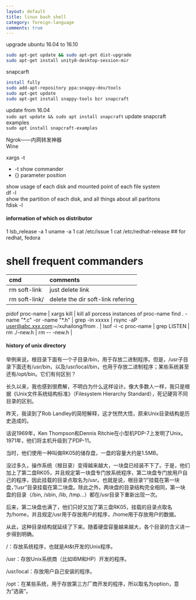 ```yaml
--- 
layout: default
title: linux bash shell
category: foreign-language
comments: true
---
```



upgrade ubuntu 16.04 to 16.10  
```bash    
sudo apt-get update && sudo apt-get dist-upgrade  
sudo apt-get install unity8-desktop-session-mir  
```

snapcarft  
```bash
install fully  
sudo add-apt-repository ppa:snappy-dev/tools  
sudo apt-get update  
sudo apt-get install snappy-tools bzr snapcraft  
```

update from 16.04  
`sudo apt update && sudo apt install snapcraft`
update snapcraft examples  
`sudo apt install snapcraft-examples`

Ngrok——内网转发神器  
Wine  

xargs -t 

* -t show commander
* {} parameter position

show usage of each disk and mounted point of each file system  
df -l  
show the partition of each disk, and all things about all partitons  
fdisk -l  

#### information of which os distributor  
1 lsb_release -a 
1 uname -a
1 cat /etc/issue
1 cat /etc/redhat-release ## for redhat, fedora

# shell frequent commanders
cmd | comments
:---|:---
rm soft-link | just delete link
rm soft-link/ | delete the dir soft-link refering
pidof proc-name \| xargs kill \| kill all porcess instances of proc-name 
find . -name "\*.c" -or -name "\*.h" \| grep -in xxxxx |
rsync -aP user@abc.xxx.com:~/xuhailong/from . |
lsof -i -c proc-name \| grep LISTEN |
rm ./-new.h |
rm -- -new.h |

#### history of unix directory
举例来说，根目录下面有一个子目录/bin，用于存放二进制程序。但是，/usr子目录下面还有/usr/bin，以及/usr/local/bin，也用于存放二进制程序；某些系统甚至还有/opt/bin。它们有何区别？

长久以来，我也感到很费解，不明白为什么这样设计。像大多数人一样，我只是根据《Unix文件系统结构标准》（Filesystem Hierarchy Standard），死记硬背不同目录的区别。

昨天，我读到了Rob Landley的简短解释，这才恍然大悟，原来Unix目录结构是历史造成的。

话说1969年，Ken Thompson和Dennis Ritchie在小型机PDP-7上发明了Unix。1971年，他们将主机升级到了PDP-11。

当时，他们使用一种叫做RK05的储存盘，一盘的容量大约是1.5MB。

没过多久，操作系统（根目录）变得越来越大，一块盘已经装不下了。于是，他们加上了第二盘RK05，并且规定第一块盘专门放系统程序，第二块盘专门放用户自己的程序，因此挂载的目录点取名为/usr。也就是说，根目录”/”挂载在第一块盘，”/usr”目录挂载在第二块盘。除此之外，两块盘的目录结构完全相同，第一块盘的目录（/bin, /sbin, /lib, /tmp…）都在/usr目录下重新出现一次。

后来，第二块盘也满了，他们只好又加了第三盘RK05，挂载的目录点取名为/home，并且规定/usr用于存放用户的程序，/home用于存放用户的数据。

从此，这种目录结构就延续了下来。随着硬盘容量越来越大，各个目录的含义进一步得到明确。

/：存放系统程序，也就是At&t开发的Unix程序。

/usr：存放Unix系统商（比如IBM和HP）开发的程序。

/usr/local：存放用户自己安装的程序。

/opt：在某些系统，用于存放第三方厂商开发的程序，所以取名为option，意为”选装”。
